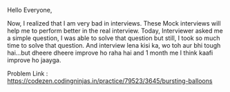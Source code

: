 

Hello Everyone,

Now, I realized that I am very bad in interviews. These Mock interviews will help me to perform better in the real interview.
Today, Interviewer asked me a simple question, I was able to solve that question but still, I took so much time to solve that question.
And interview lena kisi ka, wo toh aur bhi tough hai...but dheere dheere improve ho raha hai and 1 month me I think kaafi improve ho jaayga.

Problem Link : https://codezen.codingninjas.in/practice/79523/3645/bursting-balloons
